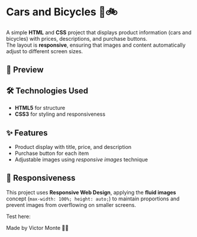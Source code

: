 # Cars and Bicycles 🚗🚲

A simple **HTML** and **CSS** project that displays product information (cars and bicycles) with prices, descriptions, and purchase buttons.  
The layout is **responsive**, ensuring that images and content automatically adjust to different screen sizes.

## 📸 Preview

## 🛠 Technologies Used
- **HTML5** for structure
- **CSS3** for styling and responsiveness

## ✨ Features
- Product display with title, price, and description
- Purchase button for each item
- Adjustable images using *responsive images* technique

## 📱 Responsiveness
This project uses **Responsive Web Design**, applying the **fluid images** concept (`max-width: 100%; height: auto;`) to maintain proportions and prevent images from overflowing on smaller screens.

Test here:

Made by Victor Monte 👨‍💻
